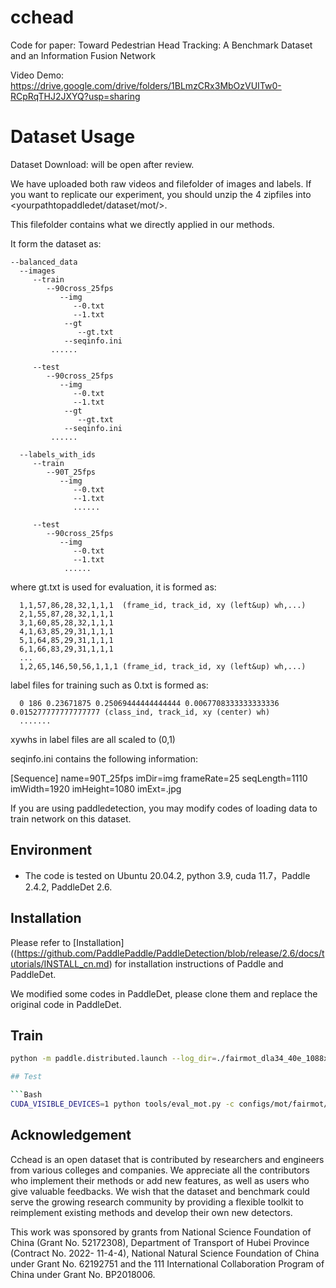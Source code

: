# cchead


Code for paper: Toward Pedestrian Head Tracking: A Benchmark Dataset and an Information Fusion Network

Video Demo: https://drive.google.com/drive/folders/1BLmzCRx3MbOzVUITw0-RCpRqTHJ2JXYQ?usp=sharing

# Dataset Usage
Dataset Download: will be open after review.

<!---
https://cloud.tsinghua.edu.cn/d/a9f2703b83a54dc7b569/
-->

We have uploaded both raw videos and filefolder of images and labels. If you want to replicate our experiment, you should unzip the 4 zipfiles into <yourpathtopaddledet/dataset/mot/>.


This filefolder contains what we directly applied in our methods.

It form the dataset as:


    --balanced_data
      --images
         --train
            --90cross_25fps
               --img
                  --0.txt
                  --1.txt
                --gt
                   --gt.txt
                --seqinfo.ini
             ......
        
         --test
            --90cross_25fps
               --img
                  --0.txt
                  --1.txt
                --gt
                   --gt.txt
                --seqinfo.ini
             ......
             
      --labels_with_ids
         --train
            --90T_25fps
               --img
                  --0.txt
                  --1.txt
                  ......
      
         --test
            --90cross_25fps
               --img
                  --0.txt
                  --1.txt
                ......

where gt.txt is used for evaluation, it is formed as:

      1,1,57,86,28,32,1,1,1  (frame_id, track_id, xy (left&up) wh,...)
      2,1,55,87,28,32,1,1,1
      3,1,60,85,28,32,1,1,1
      4,1,63,85,29,31,1,1,1
      5,1,64,85,29,31,1,1,1
      6,1,66,83,29,31,1,1,1
      ...
      1,2,65,146,50,56,1,1,1 (frame_id, track_id, xy (left&up) wh,...)

label files for training such as 0.txt is formed as:

      0 186 0.23671875 0.25069444444444444 0.0067708333333333336 0.015277777777777777 (class_ind, track_id, xy (center) wh)
      .......

xywhs in label files are all scaled to (0,1)

seqinfo.ini contains the following information:

[Sequence]
name=90T_25fps
imDir=img
frameRate=25
seqLength=1110
imWidth=1920
imHeight=1080
imExt=.jpg

If you are using paddledetection, you may modify codes of loading data to train network on this dataset.

## Environment
- The code is tested on Ubuntu 20.04.2, python 3.9, cuda 11.7，Paddle 2.4.2, PaddleDet 2.6.


## Installation

Please refer to [Installation]((https://github.com/PaddlePaddle/PaddleDetection/blob/release/2.6/docs/tutorials/INSTALL_cn.md) for installation instructions of Paddle and PaddleDet.

We modified some codes in PaddleDet, please clone them and replace the original code in PaddleDet.
  
## Train
```Bash
python -m paddle.distributed.launch --log_dir=./fairmot_dla34_40e_1088x608_mifn/ --gpus 0,1,2,3 tools/train.py -c configs/mot/fairmot/fairmot_ourdata_dla34_40e_1088x608_mifn.yml```

## Test

```Bash
CUDA_VISIBLE_DEVICES=1 python tools/eval_mot.py -c configs/mot/fairmot/fairmot_ourdata_dla34_40e_1088x608_mifn.yml -o weights=output/fairmot_ourdata_dla34_40e_1088x608_mifn/model_final.pdparams
```


## Acknowledgement
Cchead is an open dataset that is contributed by researchers and engineers from various colleges and companies. We appreciate all the contributors who implement their methods or add new features, as well as users who give valuable feedbacks. We wish that the dataset and benchmark could serve the growing research community by providing a flexible toolkit to reimplement existing methods and develop their own new detectors.

This work was sponsored by grants from National Science Foundation of China (Grant No. 52172308), Department of Transport of Hubei Province (Contract No. 2022- 11-4-4), National Natural Science Foundation of China under Grant No. 62192751 and the 111 International Collaboration Program of China under Grant No. BP2018006.
